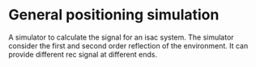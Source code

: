 # General positioning simulation
 A simulator to calculate the signal for an isac system. The simulator consider the first and second order reflection of the environment. It can provide different rec signal at different ends.
